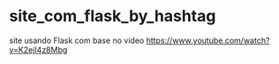 # site_com_flask_by_hashtag
site usando Flask com base no video https://www.youtube.com/watch?v=K2ejI4z8Mbg 
